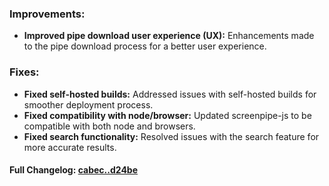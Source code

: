 ### **Improvements:**
- **Improved pipe download user experience (UX):** Enhancements made to the pipe download process for a better user experience.

### **Fixes:**
- **Fixed self-hosted builds:** Addressed issues with self-hosted builds for smoother deployment process.
- **Fixed compatibility with node/browser:** Updated screenpipe-js to be compatible with both node and browsers.
- **Fixed search functionality:** Resolved issues with the search feature for more accurate results.

#### **Full Changelog:** [cabec..d24be](https://github.com/mediar-ai/screenpipe/compare/cabec..d24be)

